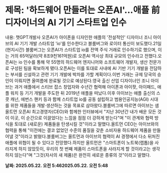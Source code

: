 # **제목: '하드웨어 만들려는 오픈AI'...애플 前디자이너의 AI 기기 스타트업 인수**

  내용: 챗GPT개발사 오픈AI가 아이폰을 디자인한 애플의 '전설적인' 디자이너 조니 아이브의 AI 기기 개발 스타트업 'io'를 인수한다고 블룸버그와 로이터 통신이 보도했다.21일(현지시간) 블룸버그는 오픈AI가 스타트업 io를 전액 주식 거래로 인수하기로 했으며, 이는 거의 65억달러(약 8조9천161억원)로 오픈AI 역사상 최대 규모의 인수라고 전했다.오픈AI는 io 인수를 통해 약 55명의 하드웨어 엔지니어와 소프트웨어 개발자, 생산 전문가로 구성된 팀을 확보하게 됐다.오픈AI는 이를 토대로 사내에 AI 기반 기기 개발을 전담하는 부서를 신설하고 관련 기기 개발에 박차를 가할 계획이다.이번 거래는 규제 당국의 승인이 이뤄지면 올여름에 완료될 것으로 예상된다.영국 출신 산업 디자이너인 조니 아이브는 과거 애플에서 스티브 잡스 창업자와 수년간 협력해 아이폰과 아이팟, 아이패드, 애플 워치 등 기기 개발을 주도한 뒤 2019년 애플을 떠났다.이후 아이브는 애플 출신의 스콧 캐넌, 에번스 핸키 등과 함께 스타트업 io를 공동 설립하고 범용인공지능(AGI) 시대를 위한 제품들을 개발·생산하는 것을 목표로 삼아왔다.블룸버그에 따르면 아이브는 샘 올트먼 오픈AI 최고경영자(CEO)와 함께한 인터뷰에서 "지난 30년간 내가 배운 모든 것이 이곳, 이 순간으로 이끌었다는 느낌을 점점 더 강하게 받는다"며 "이 관계와 협력 방식을 토대로 (새로운) 제품들을 탄생시킬 것"이라고 말했다.올트먼 CEO는 아이브와의 협력을 통해 "이전에는 결코 없었던 수준의 품질을 갖춘 소비자용 하드웨어 제품을 만들어낼 것"이라고 밝혔다.블룸버그는 올트먼과 아이브의 협력이 AI 경쟁에서 다소 뒤처진 애플에 위협이 될 수 있다고 전망했다.하지만 올트먼은 "스마트폰이 노트북(랩톱)을 사라지게 하지 않았듯이, 우리의 첫 번째 제품이 스마트폰을 사라지게 할 것이라고는 생각하지 않는다"며 "그것(자사의 새 제품)은 완전히 새로운 종류의 것"이라고 말했다.

  **날짜: 2025.05.22. 오전 5:462025.05.22. 오전 5:48**